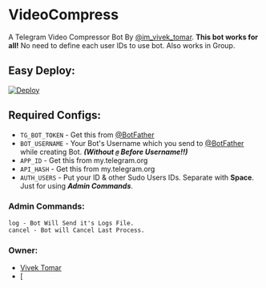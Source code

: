 # VideoCompress
A Telegram Video Compressor Bot By [@im_vivek_tomar](https://t.me/im_vivek_tomar). **This bot works for all!** No need to define each user IDs to use bot. Also works in Group.


## Easy Deploy:
[![Deploy](https://www.herokucdn.com/deploy/button.svg)](https://heroku.com/deploy)


## Required Configs:
* `TG_BOT_TOKEN` - Get this from [@BotFather](https://t.me/BotFather)
* `BOT_USERNAME` - Your Bot's Username which you send to [@BotFather](https://t.me/BotFather) while creating Bot. ***(Without `@` Before Username!!)***
* `APP_ID` - Get this from my.telegram.org
* `API_HASH` - Get this from my.telegram.org
* `AUTH_USERS` - Put your ID & other Sudo Users IDs. Separate with **Space**. Just for using ***Admin Commands***.

### Admin Commands:
```
log - Bot Will Send it's Logs File.
cancel - Bot will Cancel Last Process.
```


### Owner:
* [Vivek Tomar](https://github.com/im-vivektomar)
* [
